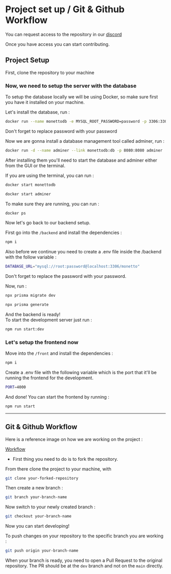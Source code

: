 # Project set up / Git & Github Workflow
You can request access to the repository in our [discord](https://discord.gg/XPKwtr4Zrn)

Once you have access you can start contributing.

## Project Setup

First, clone the repository to your machine
<br>

### Now, we need to setup the server with the database

To setup the database locally we will be using Docker, so make sure first you have it installed on your machine.

Let's install the database, run :
```bash
docker run --name monettodb -e MYSQL_ROOT_PASSWORD=password -p 3306:3306 -d mysql:latest
```
Don't forget to replace password with your password

Now we are gonna install a database management tool called adminer, run :
```bash
docker run -d --name adminer --link monettodb:db -p 8080:8080 adminer
```

After installing them you'll need to start the database and adminer either from the GUI or the terminal.

If you are using the terminal, you can run :
```bash
docker start monettodb
```
```bash
docker start adminer
```

To make sure they are running, you can run : 
```bash
docker ps
```

Now let's go back to our backend setup.

First go into the `/backend` and install the dependencies :
```bash
npm i
```

Also before we continue you need to create a .env file inside the /backend with the follow variable :
```bash
DATABASE_URL="mysql://root:password@localhost:3306/monetto"
```
Don't forget to replace the password with your password.

Now, run :
```bash
npx prisma migrate dev
```
```bash
npx prisma generate
```

And the backend is ready!<br>
To start the development server just run : 
```bash
npm run start:dev
```

### Let's setup the frontend now

Move into the `/front` and install the dependencies :

```bash
npm i
```

Create a .env file with the following variable which is the port that it'll be running the frontend for the development.

```bash
PORT=4000
```

And done! You can start the frontend by running : 
```bash
npm run start
```

---
## Git & Github Workflow

Here is a reference image on how we are working on the project :

[Workflow](https://cdn.discordapp.com/attachments/962136918383018035/984923946749157447/unknown.png)

- First thing you need to do is to fork the repository.

From there clone the project to your machine, with

```bash
git clone your-forked-repository
```

Then create a new branch :
```bash
git branch your-branch-name
```
Now switch to your newly created branch : 
```bash
git checkout your-branch-name
```

Now you can start developing!

To push changes on your repository to the specific branch you are working :
```bash
git push origin your-branch-name
```

When your branch is ready, you need to open a Pull Request to the original repository. The PR should be at the `dev` branch and not on the `main` directly.